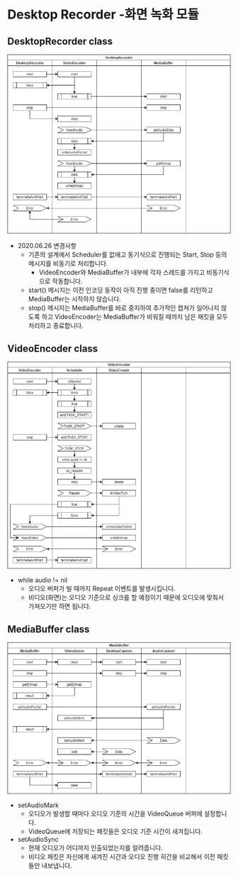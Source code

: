 # Desktop Recorder -화면 녹화 모듈


## DesktopRecorder class

![](./pic-1.png)
* 2020.06.26 변경사항
  * 기존의 설계에서 Scheduler를 없애고 동기식으로 진행되는 Start, Stop 등의 메시지를 비동기로 처리합니다.
    * VideoEncoder와 MediaBuffer가 내부에 각자 스레드를 가지고 비동기식으로 작동합니다.
  * start() 메시지는 이전 인코딩 동작이 아직 진행 중이면 false를 리턴하고 MediaBuffer는 시작하지 않습니다.
  * stop() 메시지는 MediaBuffer를 바로 중지하여 추가적인 캡쳐가 일어나지 않도록 하고 VideoEncoder는 MediaBuffer가 비워질 때까지 남은 패킷을 모두 처리하고 종료합니다.


## VideoEncoder class

![](./pic-2.png)
* while audio != nil
  * 오디오 버퍼가 빌 때까지 Repeat 이벤트를 발생시킵니다.
  * 비디오(화면)는 오디오 기준으로 싱크를 할 예정이기 때문에 오디오에 맞춰서 가져오기만 하면 됩니다.


## MediaBuffer class

![](./pic-3.png)
* setAudioMark
  * 오디오가 발생할 때마다 오디오 기준의 시간을 VideoQueue 버퍼에 설정합니다.
  * VideoQueue에 저장되는 패킷들은 오디오 기준 시간이 새겨집니다.
* setAudioSync
  * 현재 오디오가 어디까지 인출되었는지를 알려줍니다.
  * 비디오 패킷은 자신에게 새겨진 시간과 오디오 진행 히간을 비교해서 이전 패킷들만 내보냅니다.
